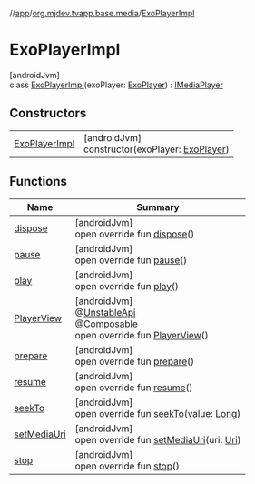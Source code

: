 //[app](../../../index.md)/[org.mjdev.tvapp.base.media](../index.md)/[ExoPlayerImpl](index.md)

# ExoPlayerImpl

[androidJvm]\
class [ExoPlayerImpl](index.md)(exoPlayer: [ExoPlayer](https://developer.android.com/reference/kotlin/androidx/media3/exoplayer/ExoPlayer.html)) : [IMediaPlayer](../-i-media-player/index.md)

## Constructors

| | |
|---|---|
| [ExoPlayerImpl](-exo-player-impl.md) | [androidJvm]<br>constructor(exoPlayer: [ExoPlayer](https://developer.android.com/reference/kotlin/androidx/media3/exoplayer/ExoPlayer.html)) |

## Functions

| Name | Summary |
|---|---|
| [dispose](dispose.md) | [androidJvm]<br>open override fun [dispose](dispose.md)() |
| [pause](pause.md) | [androidJvm]<br>open override fun [pause](pause.md)() |
| [play](play.md) | [androidJvm]<br>open override fun [play](play.md)() |
| [PlayerView](-player-view.md) | [androidJvm]<br>@[UnstableApi](https://developer.android.com/reference/kotlin/androidx/media3/common/util/UnstableApi.html)<br>@[Composable](https://developer.android.com/reference/kotlin/androidx/compose/runtime/Composable.html)<br>open override fun [PlayerView](-player-view.md)() |
| [prepare](prepare.md) | [androidJvm]<br>open override fun [prepare](prepare.md)() |
| [resume](resume.md) | [androidJvm]<br>open override fun [resume](resume.md)() |
| [seekTo](seek-to.md) | [androidJvm]<br>open override fun [seekTo](seek-to.md)(value: [Long](https://kotlinlang.org/api/latest/jvm/stdlib/kotlin/-long/index.html)) |
| [setMediaUri](set-media-uri.md) | [androidJvm]<br>open override fun [setMediaUri](set-media-uri.md)(uri: [Uri](https://developer.android.com/reference/kotlin/android/net/Uri.html)) |
| [stop](stop.md) | [androidJvm]<br>open override fun [stop](stop.md)() |
